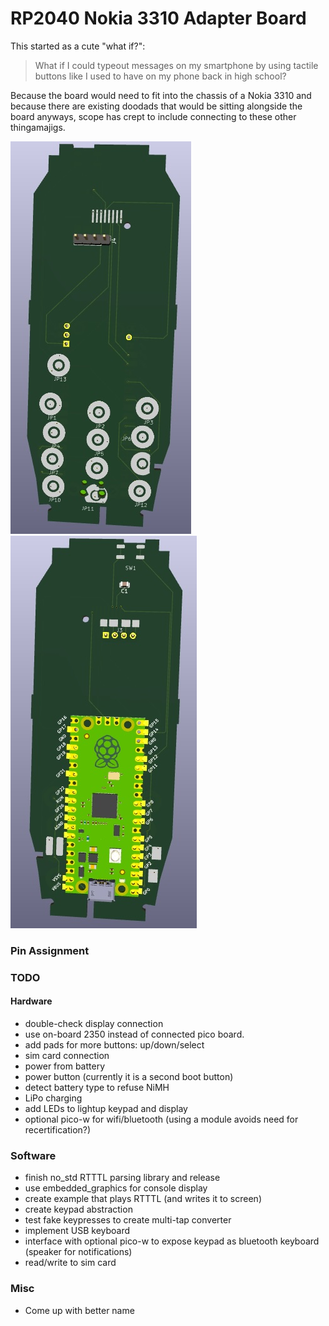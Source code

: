 # RP2040 Nokia 3310 Adapter Board

This started as a cute "what if?":

> What if I could typeout messages on my smartphone by using tactile buttons like I used to have on my phone back in high school?

Because the board would need to fit into the chassis of a Nokia 3310 and because there are existing doodads that would be sitting alongside the board anyways, scope has crept to include connecting to these other thingamajigs.

![3D render of front of adapter board](./front.jpg)
![3D render of back of adapter board](./back.jpg)

### Pin Assignment


### TODO
#### Hardware
- double-check display connection
- use on-board 2350 instead of connected pico board.
- add pads for more buttons: up/down/select
- sim card connection
- power from battery
- power button (currently it is a second boot button)
- detect battery type to refuse NiMH
- LiPo charging
- add LEDs to lightup keypad and display
- optional pico-w for wifi/bluetooth (using a module avoids need for recertification?)

### Software
- finish no_std RTTTL parsing library and release
- use embedded_graphics for console display
- create example that plays RTTTL (and writes it to screen)
- create keypad abstraction
- test fake keypresses to create multi-tap converter
- implement USB keyboard
- interface with optional pico-w to expose keypad as bluetooth keyboard (speaker for notifications)
- read/write to sim card

### Misc
- Come up with better name
